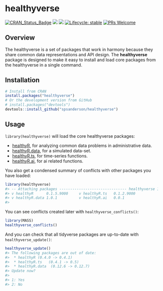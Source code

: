 
<!-- README.md is generated from README.Rmd. Please edit that file -->

# healthyverse

<!-- badges: start -->

[![CRAN\_Status\_Badge](http://www.r-pkg.org/badges/version/healthyverse)](https://cran.r-project.org/package=healthyverse)
![](http://cranlogs.r-pkg.org/badges/healthyverse?color=brightgreen)
![](http://cranlogs.r-pkg.org/badges/grand-total/healthyverse?color=brightgreen)
[![Lifecycle:
stable](https://img.shields.io/badge/lifecycle-stable-brightgreen.svg)](https://lifecycle.r-lib.org/articles/stages.html##stable)
[![PRs
Welcome](https://img.shields.io/badge/PRs-welcome-brightgreen.svg?style=flat-square)](http://makeapullrequest.com)
<!-- badges: end -->

## Overview

The healthyverse is a set of packages that work in harmony because they
share common data representations and API design. The **healthyverse**
package is designed to make it easy to install and load core packages
from the healthyverse in a single command.

## Installation

``` r
# Install from CRAN
install.packages("healthyverse")
# Or the development version from GitHub
# install.packages("devtools")
devtools::install_github("spsanderson/healthyverse")
```

## Usage

`library(healthyverse)` will load the core healthyverse packages:

-   [healthyR](https://www.spsanderson.com/healthyR/), for analyzing
    common data problems in administrative data.
-   [healthyR.data](https://www.spsanderson.com/healthyR.data/), for a
    simulated data-set.
-   [healthyR.ts](https://www.spsanderson.com/healthyR.ts/), for
    time-series functions.
-   [healthyR.ai](https://www.spanderson.com/healthyR.ai/), for ai
    related functions.

You also get a condensed summary of conflicts with other packages you
have loaded:

``` r
library(healthyverse)
#> -- Attaching packages ------------------------------- healthyverse 1.0.0.9000 --
#> v healthyR      0.1.5.9000     v healthyR.ts   0.1.2.9000
#> v healthyR.data 1.0.1          v healthyR.ai   0.0.1
#> 
```

You can see conflicts created later with `healthyverse_conflicts()`:

``` r
library(MASS)
healthyverse_conflicts()
```

And you can check that all tidyverse packages are up-to-date with
`healthyverse_update()`:

``` r
healthyverse_update()
#> The following packages are out of date:
#>  * healthyR (0.4.0 -> 0.4.1)
#>  * healthyR.ts   (0.4.1 -> 0.5)
#>  * healthyR.data  (0.12.6 -> 0.12.7)
#> Update now?
#> 
#> 1: Yes
#> 2: No
```
